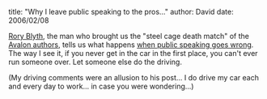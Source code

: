 
title: "Why I leave public speaking to the pros..."
author: David
date: 2006/02/08

<P><A href="http://neopoleon.com/blog/">Rory Blyth</A>, the man who brought us the "steel cage death match" of the <A href="http://neopoleon.com/blog/posts/17092.aspx">Avalon authors</A>, tells us what happens <A href="http://neopoleon.com/blog/posts/17449.aspx">when public speaking goes wrong</A>. The way I see it, if you never get in the car in the first place, you can't ever run someone over. Let someone else do the driving.</P>
<P>(My driving comments were an allusion to his post... I do drive my car each and every day to work... in case you were wondering...)</P>
